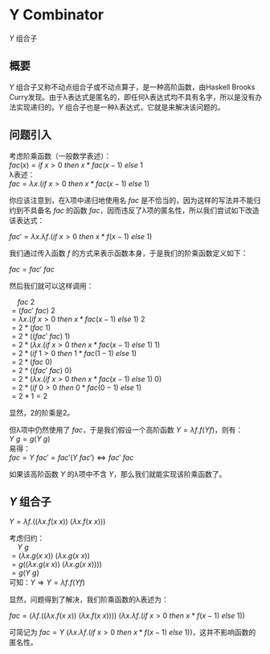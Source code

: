 # Y Combinator

$Y$ 组合子

## 概要

$Y$ 组合子又称不动点组合子或不动点算子，是一种高阶函数，由Haskell Brooks Curry发现。由于λ表达式是匿名的，即任何λ表达式均不具有名字，所以是没有办法实现递归的。$Y$ 组合子也是一种λ表达式，它就是来解决该问题的。

## 问题引入

考虑阶乘函数（一般数学表述）：  
$fac(x)=if\ x > 0\ then\ x*fac(x-1)\ else\ 1$  
λ表述：  
$fac=λx.(if\ x > 0\ then\ x*fac(x-1)\ else\ 1)$

你应该注意到，在λ项中递归地使用名 $fac$ 是不恰当的，因为这样的写法并不能归约到不具备名 $fac$ 的函数 $fac$，因而违反了λ项的匿名性，所以我们尝试如下改造该表达式：

$fac'=λx.λf.(if\ x > 0\ then\ x*f(x-1)\ else\ 1)$

我们通过传入函数 $f$ 的方式来表示函数本身，于是我们的阶乘函数定义如下：

$fac=fac'\ fac$

然后我们就可以这样调用：

$\quad fac\ 2$  
$=(fac'\ fac)\ 2$  
$=λx.(if\ x > 0\ then\ x*fac(x-1)\ else\ 1)\ 2$  
$=2*(fac\ 1)$  
$=2*((fac'\ fac)\ 1)$  
$=2*(λx.(if\ x > 0\ then\ x*fac(x-1)\ else\ 1)\ 1)$  
$=2*(if\ 1 > 0\ then\ 1*fac(1-1)\ else\ 1)$  
$=2*(fac\ 0)$  
$=2*((fac'\ fac)\ 0)$  
$=2*(λx.(if\ x > 0\ then\ x*fac(x-1)\ else\ 1)\ 0)$  
$=2*(if\ 0 > 0\ then\ 0*fac(0-1)\ else\ 1)$  
$=2*1=2$

显然，2的阶乘是2。

但λ项中仍然使用了 $fac$，于是我们假设一个高阶函数 $Y=λf.f(Y f)$，则有：  
$Y\ g=g(Y\ g)$  
易得：  
$fac=Y\ fac'=fac'(Y\ fac')⇔fac'\ fac$  

如果该高阶函数 $Y$ 的λ项中不含 $Y$，那么我们就能实现该阶乘函数了。  

## $Y$ 组合子

$Y=λf.((λx.f(x\ x))\ (λx.f(x\ x)))$

考虑归约：  
$\quad Y\ g$  
$=(λx.g(x\ x))\ (λx.g(x\ x))$  
$=g((λx.g(x\ x))\ (λx.g(x\ x))))$  
$=g(Y\ g)$  
可知：$Y⇒Y=λf.f(Y f)$

显然，问题得到了解决，我们阶乘函数的λ表述为：

$fac=(λf.((λx.f(x\ x))\ (λx.f(x\ x))))\ (λx.λf.(if\ x > 0\ then\ x*f(x-1)\ else\ 1))$

可简记为 $fac=Y\ (λx.λf.(if\ x > 0\ then\ x*f(x-1)\ else\ 1))$，这并不影响函数的匿名性。
